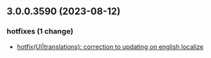 ## 3.0.0.3590 (2023-08-12)

### hotfixes (1 change)

- [hotfix(UI|translations): correction to updating on english localize](QuickBox/development/v3-development@f140bef10873b9a2243d229a5cc9780716012521)
